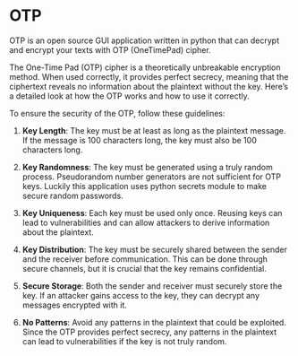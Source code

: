 # OTP
OTP is an open source GUI application written in python that can decrypt and encrypt your texts with OTP (OneTimePad) cipher. 

The One-Time Pad (OTP) cipher is a theoretically unbreakable encryption method. When used correctly, it provides perfect secrecy, meaning that the ciphertext reveals no information about the plaintext without the key. Here’s a detailed look at how the OTP works and how to use it correctly. 

To ensure the security of the OTP, follow these guidelines: 

1. **Key Length**: The key must be at least as long as the plaintext message. If the message is 100 characters long, the key must also be 100 characters long. 

2. **Key Randomness**: The key must be generated using a truly random process. Pseudorandom number generators are not sufficient for OTP keys. Luckily this application uses python secrets module to make secure random passwords. 

3. **Key Uniqueness**: Each key must be used only once. Reusing keys can lead to vulnerabilities and can allow attackers to derive information about the plaintext. 

4. **Key Distribution**: The key must be securely shared between the sender and the receiver before communication. This can be done through secure channels, but it is crucial that the key remains confidential. 

5. **Secure Storage**: Both the sender and receiver must securely store the key. If an attacker gains access to the key, they can decrypt any messages encrypted with it. 

6. **No Patterns**: Avoid any patterns in the plaintext that could be exploited. Since the OTP provides perfect secrecy, any patterns in the plaintext can lead to vulnerabilities if the key is not truly random.
